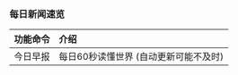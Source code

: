 ### 每日新闻速览

| 功能命令 | 介绍                    |
|:-----|:----------------------|
| 今日早报 | 每日60秒读懂世界 (自动更新可能不及时) |